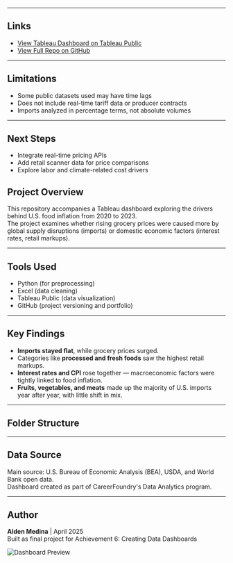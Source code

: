 
---

## Links

- [View Tableau Dashboard on Tableau Public](https://public.tableau.com/views/FoodInflationAnalysis20202023/Dashboard1?:language=en-US&:sid=&:redirect=auth&:display_count=n&:origin=viz_share_link)
- [View Full Repo on GitHub](THIS_REPO_LINK)

---

## Limitations

- Some public datasets used may have time lags  
- Does not include real-time tariff data or producer contracts  
- Imports analyzed in percentage terms, not absolute volumes

---

## Next Steps

- Integrate real-time pricing APIs  
- Add retail scanner data for price comparisons  
- Explore labor and climate-related cost drivers

## Project Overview

This repository accompanies a Tableau dashboard exploring the drivers behind U.S. food inflation from 2020 to 2023.  
The project examines whether rising grocery prices were caused more by global supply disruptions (imports) or domestic economic factors (interest rates, retail markups).

---

## Tools Used
- Python (for preprocessing)
- Excel (data cleaning)
- Tableau Public (data visualization)
- GitHub (project versioning and portfolio)

---

## Key Findings
- **Imports stayed flat**, while grocery prices surged.
- Categories like **processed and fresh foods** saw the highest retail markups.
- **Interest rates and CPI** rose together — macroeconomic factors were tightly linked to food inflation.
- **Fruits, vegetables, and meats** made up the majority of U.S. imports year after year, with little shift in mix.

---

## Folder Structure


---

## Data Source

Main source: U.S. Bureau of Economic Analysis (BEA), USDA, and World Bank open data.  
Dashboard created as part of CareerFoundry's Data Analytics program.

---

## Author
**Alden Medina** | April 2025  
Built as final project for Achievement 6: Creating Data Dashboards

![Dashboard Preview](images/your_dashboard_image.png)

